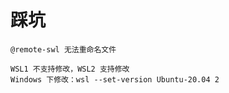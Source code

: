 # 踩坑

    @remote-swl 无法重命名文件

    WSL1 不支持修改，WSL2 支持修改
    Windows 下修改：wsl --set-version Ubuntu-20.04 2
##
    
#